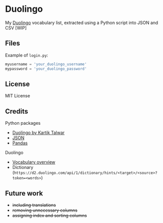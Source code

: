 # Duolingo

My [Duolingo](https://www.duolingo.com/) vocabulary list, extracted using a Python script into JSON and CSV [WIP]

## Files

Example of `login.py`:

```py
myusername = 'your_duolingo_username'
mypassword = 'your_duolingo_password'
```

## License

MIT License

## Credits

Python packages

- [Duolingo by Kartik Talwar](https://github.com/KartikTalwar/Duolingo) 
- [JSON](https://docs.python.org/3/library/json.html)
- [Pandas](https://pandas.pydata.org/)

Duolingo

- [Vocabulary overview](https://www.duolingo.com/vocabulary/overview)
- Dictionary (`https://d2.duolingo.com/api/1/dictionary/hints/<target>/<source>?token=<words>`)

## Future work

- ~~including translations~~
- ~~removing unnecessary columns~~
- ~~assigning index and sorting columns~~
